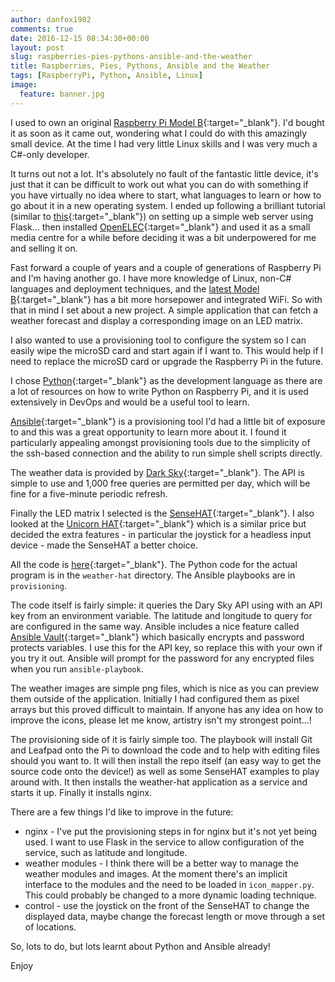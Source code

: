 ```yaml
---
author: danfox1982
comments: true
date: 2016-12-15 08:34:30+00:00
layout: post
slug: raspberries-pies-pythons-ansible-and-the-weather
title: Raspberries, Pies, Pythons, Ansible and the Weather
tags: [RaspberryPi, Python, Ansible, Linux]
image:
  feature: banner.jpg
---
```


I used to own an original [Raspberry Pi Model B](https://www.raspberrypi.org/products/model-b/){:target="_blank"}. I'd bought it as soon as it came out, wondering what I could do with this amazingly small device.  At the time I had very little Linux skills and I was very much a C#-only developer.

It turns out not a lot.  It's absolutely no fault of the fantastic little device, it's just that it can be difficult to work out what you can do with something if you have virtually no idea where to start, what languages to learn or how to go about it in a new operating system.  I ended up following a brilliant tutorial (similar to [this](https://www.raspberrypi.org/learning/python-web-server-with-flask/){:target="_blank"}) on setting up a simple web server using Flask... then installed [OpenELEC](http://openelec.tv/){:target="_blank"} and used it as a small media centre for a while before deciding it was a bit underpowered for me and selling it on.

Fast forward a couple of years and a couple of generations of Raspberry Pi and I'm having another go.  I have more knowledge of Linux, non-C# languages and deployment techniques, and the [latest Model B](https://www.raspberrypi.org/products/raspberry-pi-3-model-b/){:target="_blank"} has a bit more horsepower and integrated WiFi.  So with that in mind I set about a new project.  A simple application that can fetch a weather forecast and display a corresponding image on an LED matrix.

I also wanted to use a provisioning tool to configure the system so I can easily wipe the microSD card and start again if I want to.  This would help if I need to replace the microSD card or upgrade the Raspberry Pi in the future.

I chose [Python](https://www.python.org/){:target="_blank"} as the development language as there are a lot of resources on how to write Python on Raspberry Pi, and it is used extensively in DevOps and would be a useful tool to learn.

[Ansible](https://www.ansible.com/){:target="_blank"} is a provisioning tool I'd had a little bit of exposure to and this was a great opportunity to learn more about it.  I found it particularly appealing amongst provisioning tools due to the simplicity of the ssh-based connection and the ability to run simple shell scripts directly.

The weather data is provided by [Dark Sky](https://darksky.net/dev/){:target="_blank"}.  The API is simple to use and 1,000 free queries are permitted per day, which will be fine for a five-minute periodic refresh.

Finally the LED matrix I selected is the [SenseHAT](https://www.raspberrypi.org/products/sense-hat/){:target="_blank"}.  I also looked at the [Unicorn HAT](https://shop.pimoroni.com/products/unicorn-hat){:target="_blank"} which is a similar price but decided the extra features - in particular the joystick for a headless input device - made the SenseHAT a better choice.

All the code is [here](https://github.com/foxy1982/RaspberryPi){:target="_blank"}.  The Python code for the actual program is in the `weather-hat` directory.  The Ansible playbooks are in `provisioning`.

The code itself is fairly simple: it queries the Dary Sky API using with an API key from an environment variable. The latitude and longitude to query for are configured in the same way.  Ansible includes a nice feature called [Ansible Vault](http://docs.ansible.com/ansible/playbooks_vault.html){:target="_blank"} which basically encrypts and password protects variables.  I use this for the API key, so replace this with your own if you try it out.  Ansible will prompt for the password for any encrypted files when you run `ansible-playbook`.

The weather images are simple png files, which is nice as you can preview them outside of the application.  Initially I had configured them as pixel arrays but this proved difficult to maintain.  If anyone has any idea on how to improve the icons, please let me know, artistry isn't my strongest point...!

The provisioning side of it is fairly simple too.  The playbook will install Git and Leafpad onto the Pi to download the code and to help with editing files should you want to.  It will then install the repo itself (an easy way to get the source code onto the device!) as well as some SenseHAT examples to play around with.  It then installs the weather-hat application as a service and starts it up.  Finally it installs nginx.

There are a few things I'd like to improve in the future:
* nginx - I've put the provisioning steps in for nginx but it's not yet being used.  I want to use Flask in the service to allow configuration of the service, such as latitude and longitude.
* weather modules - I think there will be a better way to manage the weather modules and images.  At the moment there's an implicit interface to the modules and the need to be loaded in `icon_mapper.py`.  This could probably be changed to a more dynamic loading technique.
* control - use the joystick on the front of the SenseHAT to change the displayed data, maybe change the forecast length or move through a set of locations.

So, lots to do, but lots learnt about Python and Ansible already!

Enjoy
